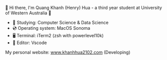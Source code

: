 👋 Hi there, I'm Quang Khanh (Henry) Hua - a third year student at University of Western Australia 🏫
- 📗 Studying: Computer Science & Data Science
- 💿 Operating system: MacOS Sonoma
- 🖥 Terminal: iTerm2 (zsh with powerlevel10k)
- 📝 Editor: Vscode

My personal website: www.khanhhua2102.com (Developing)
